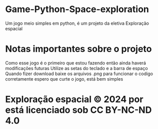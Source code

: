 # Game-Python-Space-exploration
Um jogo meio simples em python, é um projeto da eletiva Exploração espacial 


# Notas importantes sobre o projeto
Como esse jogo é o primeiro que estou fazendo então ainda haverá modificações futuras 
Utilize as setas do teclado e a barra de espaço
Quando fizer download baixe os arquivos .png para funcionar o codigo corretamente 
espero que curte o jogo, está bem simples


# Exploração espacial © 2024 por está licenciado sob CC BY-NC-ND 4.0
